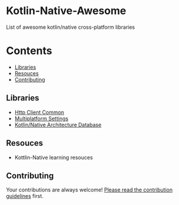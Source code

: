 # Kotlin-Native-Awesome
List of awesome kotlin/native cross-platform libraries

# Contents
* [Libraries](#libraries)
* [Resouces](#resources)
* [Contributing](#contributing)

## Libraries
* [Http Client Common](https://github.com/e5l/http-client-common)
* [Multiplatform Settings](https://github.com/russhwolf/multiplatform-settings)
* [Kotlin/Native Architecture Database](https://github.com/touchlab/knarch.db)

## Resouces
- Kottlin-Native learning resouces

## Contributing
Your contributions are always welcome! [Please read the contribution guidelines](https://github.com/bipinvaylu/awesome-kotlin-native/blob/master/contributing.md#contribution-guidelines) first.
